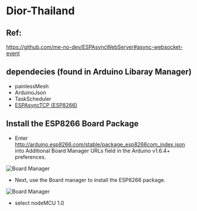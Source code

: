 # Dior-Thailand

## Ref:
https://github.com/me-no-dev/ESPAsyncWebServer#async-websocket-event

## dependecies (found in Arduino Libaray Manager)
- painlessMesh
- ArduinoJson
- TaskScheduler
- [ESPAsyncTCP (ESP8266)](https://github.com/me-no-dev/ESPAsyncTCP)


## Install the ESP8266 Board Package
- Enter http://arduino.esp8266.com/stable/package_esp8266com_index.json into Additional Board Manager URLs field in the Arduino v1.6.4+ preferences.

![Board Manager](https://cdn-learn.adafruit.com/assets/assets/000/026/652/large1024/adafruit_products_Screen_Shot_2015-07-23_at_12.15.52_PM.png?1437668186)

- Next, use the Board manager to install the ESP8266 package.

 ![Board Manager](https://cdn-learn.adafruit.com/assets/assets/000/026/654/large1024/adafruit_products_Screen_Shot_2015-07-23_at_12.20.12_PM.png?1437668436)
 
- select nodeMCU 1.0
